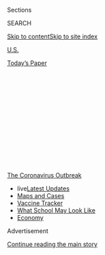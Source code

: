 <div id="app">

<div>

<div>

<div>

<div class="NYTAppHideMasthead css-1q2w90k e1suatyy0">

<div class="section css-ui9rw0 e1suatyy2">

<div class="css-eph4ug er09x8g0">

<div class="css-6n7j50">

</div>

<span class="css-1dv1kvn">Sections</span>

<div class="css-10488qs">

<span class="css-1dv1kvn">SEARCH</span>

</div>

[Skip to content](#site-content)[Skip to site
index](#site-index)

</div>

<div id="masthead-section-label" class="css-1wr3we4 eaxe0e00">

[U.S.](https://www.nytimes.com/section/us)

</div>

<div class="css-10698na e1huz5gh0">

</div>

</div>

<div id="masthead-bar-one" class="section hasLinks css-15hmgas e1csuq9d3">

<div class="css-uqyvli e1csuq9d0">

</div>

<div class="css-1uqjmks e1csuq9d1">

</div>

<div class="css-9e9ivx">

[](https://myaccount.nytimes.com/auth/login?response_type=cookie&client_id=vi)

</div>

<div class="css-1bvtpon e1csuq9d2">

[Today’s
Paper](https://www.nytimes.com/section/todayspaper)

</div>

</div>

</div>

</div>

<div data-aria-hidden="false">

<div id="site-content" data-role="main">

<div>

<div class="css-1aor85t" style="opacity:0.000000001;z-index:-1;visibility:hidden">

<div class="css-1hqnpie">

<div class="css-epjblv">

<span class="css-17xtcya">[U.S.](/section/us)</span><span class="css-x15j1o">|</span><span class="css-fwqvlz">Los
Angeles and San Diego Schools to Go Online-Only in the
Fall</span>

</div>

<div class="css-k008qs">

<div class="css-1iwv8en">

<span class="css-18z7m18"></span>

<div>

</div>

</div>

<span class="css-1n6z4y">https://nyti.ms/2DEtLE9</span>

<div class="css-1705lsu">

<div class="css-4xjgmj">

<div class="css-4skfbu" data-role="toolbar" data-aria-label="Social Media Share buttons, Save button, and Comments Panel with current comment count" data-testid="share-tools">

  - 
  - 
  - 
  - 
    
    <div class="css-6n7j50">
    
    </div>

  - 

</div>

</div>

</div>

</div>

</div>

</div>

<div id="NYT_TOP_BANNER_REGION" class="css-13pd83m">

<div>

<div id="styln-prism-menu-1592847958612" class="section interactive-content interactive-size-medium css-1edisqu">

<div class="css-17ih8de interactive-body">

<div id="scroll-container" class="css-1gj85ro">

[<span class="styln-title-wrap"><span class="css-1pje3qr">The
Coronavirus</span><span class="css-1pje3qr">
Outbreak</span></span>](https://www.nytimes.com/news-event/coronavirus?action=click&pgtype=Article&state=default&region=TOP_BANNER&context=storylines_menu)

  - <span class="css-kqxiym" data-emphasize="true">live</span>[Latest
    Updates](https://www.nytimes.com/2020/08/01/world/coronavirus-covid-19.html?action=click&pgtype=Article&state=default&region=TOP_BANNER&context=storylines_menu)
  - [Maps and
    Cases](https://www.nytimes.com/interactive/2020/us/coronavirus-us-cases.html?action=click&pgtype=Article&state=default&region=TOP_BANNER&context=storylines_menu)
  - [Vaccine
    Tracker](https://www.nytimes.com/interactive/2020/science/coronavirus-vaccine-tracker.html?action=click&pgtype=Article&state=default&region=TOP_BANNER&context=storylines_menu)
  - [What School May Look
    Like](https://www.nytimes.com/interactive/2020/07/29/us/schools-reopening-coronavirus.html?action=click&pgtype=Article&state=default&region=TOP_BANNER&context=storylines_menu)
  - [Economy](https://www.nytimes.com/live/2020/07/31/business/stock-market-today-coronavirus?action=click&pgtype=Article&state=default&region=TOP_BANNER&context=storylines_menu)

</div>

</div>

</div>

</div>

</div>

<div id="top-wrapper" class="css-1sy8kpn">

<div id="top-slug" class="css-l9onyx">

Advertisement

</div>

[Continue reading the main
story](#after-top)

<div class="ad top-wrapper" style="text-align:center;height:100%;display:block;min-height:250px">

<div id="top" class="place-ad" data-position="top" data-size-key="top">

</div>

</div>

<div id="after-top">

</div>

</div>

<div>

<div id="sponsor-wrapper" class="css-1hyfx7x">

<div id="sponsor-slug" class="css-19vbshk">

Supported by

</div>

[Continue reading the main
story](#after-sponsor)

<div id="sponsor" class="ad sponsor-wrapper" style="text-align:center;height:100%;display:block">

</div>

<div id="after-sponsor">

</div>

</div>

<div class="css-186x18t">

</div>

<div class="css-1vkm6nb ehdk2mb0">

# Los Angeles and San Diego Schools to Go Online-Only in the Fall

</div>

California’s two largest districts made the joint call amid a White
House push to get children back into classrooms.

<div class="css-79elbk" data-testid="photoviewer-wrapper">

<div class="css-z3e15g" data-testid="photoviewer-wrapper-hidden">

</div>

<div class="css-1a48zt4 ehw59r15" data-testid="photoviewer-children">

![<span class="css-16f3y1r e13ogyst0" data-aria-hidden="true">Students
leaving Palms Middle School in Los Angeles at the end of a school day in
March.</span><span class="css-cnj6d5 e1z0qqy90" itemprop="copyrightHolder"><span class="css-1ly73wi e1tej78p0">Credit...</span><span><span>Jenna
Schoenefeld for The New York
Times</span></span></span>](https://static01.nyt.com/images/2020/07/13/us/13VIRUS-CALSCHOOLS-la/merlin_170436477_002e2b06-42e2-411c-be04-8f1546659df1-articleLarge.jpg?quality=75&auto=webp&disable=upscale)

</div>

</div>

<div class="css-18e8msd">

<div class="css-pdw9fk epjyd6m0">

<div class="css-1txwxcy ey68jwv0" data-aria-hidden="true">

[![Shawn
Hubler](https://static01.nyt.com/images/2020/06/05/reader-center/author-shawn-hubler/author-shawn-hubler-thumbLarge.png
"Shawn Hubler")](https://www.nytimes.com/by/shawn-hubler)[![Dana
Goldstein](https://static01.nyt.com/images/2018/06/12/multimedia/author-dana-goldstein/author-dana-goldstein-thumbLarge.png
"Dana Goldstein")](https://www.nytimes.com/by/dana-goldstein)

</div>

<div class="css-1baulvz">

By [<span class="css-1baulvz" itemprop="name">Shawn
Hubler</span>](https://www.nytimes.com/by/shawn-hubler) and
[<span class="css-1baulvz last-byline" itemprop="name">Dana
Goldstein</span>](https://www.nytimes.com/by/dana-goldstein)

</div>

</div>

  - 
    
    <div class="css-ld3wwf e16638kd2">
    
    Published July 13, 2020Updated July 24,
    2020
    
    </div>

  - 
    
    <div class="css-4xjgmj">
    
    <div class="css-pvvomx" data-role="toolbar" data-aria-label="Social Media Share buttons, Save button, and Comments Panel with current comment count" data-testid="share-tools">
    
      - 
      - 
      - 
      - 
        
        <div class="css-6n7j50">
        
        </div>
    
      - 
    
    </div>
    
    </div>

</div>

</div>

<div class="section meteredContent css-1r7ky0e" name="articleBody" itemprop="articleBody">

<div class="css-1fanzo5 StoryBodyCompanionColumn">

<div class="css-53u6y8">

SACRAMENTO —
[California’s](https://www.nytimes.com/2020/07/24/us/ca-schools-reopening.html)
two largest [public
school](https://www.nytimes.com/2020/07/24/us/ca-schools-reopening.html)
districts said on Monday that instruction would be online-only in the
fall, in the latest sign that school administrators are increasingly
unwilling to risk crowding students back into classrooms until the
coronavirus is fully under control.

The school districts in Los Angeles and San Diego, which together enroll
some 825,000 students, are the largest in the country to abandon plans
for even a partial physical return to classrooms when they reopen in
August.

The decision came as Gov. Gavin Newsom [announced some of the most
sweeping rollbacks
yet](https://twitter.com/GavinNewsom/status/1282752861835649024?s=20) of
California’s plans to reopen. Indoor operations for restaurants, bars,
wineries, movie theaters and zoos were shut down statewide on Monday,
and churches, gyms, hair salons, malls and other businesses were
shuttered for four-fifths of the population.

</div>

</div>

<div>

</div>

<div class="css-1fanzo5 StoryBodyCompanionColumn">

<div class="css-53u6y8">

“There’s a public health imperative to keep schools from becoming a
petri dish,” said Austin Beutner, the Los Angeles school district’s
superintendent.

</div>

</div>

<div class="css-1fanzo5 StoryBodyCompanionColumn">

<div class="css-53u6y8">

The California decisions are the latest blow to President Trump’s push
to fully [reopen
schools](https://www.nytimes.com/interactive/2020/07/31/us/coronavirus-school-reopening-risk.html)
across the country this fall in order to get the economy moving by
enabling parents to return to workplaces. Districts, parents and
teachers have struggled to maintain the education of tens of millions of
K-12 students while keeping them and their teachers healthy and safe.

At the White House, Mr. Trump denounced the decision in Los Angeles,
arguing that schools should resume because children wanted to attend.

“Schools should be opened,” Mr. Trump said. “You’re losing a lot of
lives by keeping things closed.” It was not clear what he meant, since
public health experts say the virus spreads quickly in poorly
ventilated, closed areas, the condition of many American schools.

Across the country, school districts are taking a patchwork approach to
reopening.

[New York
City](https://www.nytimes.com/2020/07/08/nyregion/nyc-schools-reopening-plan.html),
the nation’s largest school district, announced last week that it would
provide several days per week of in-person learning, with students
working online from home the rest of the time.
[Seattle](https://www.seattleschools.org/district/calendars/news/what_s_new/coronavirus_update)
has also announced a hybrid model that is [emerging as popular
nationwide](https://www.nytimes.com/2020/06/26/us/coronavirus-schools-reopen-fall.html),
among both large and small districts. Chicago, the nation’s
third-biggest system, has [not yet
announced](https://chicago.chalkbeat.org/2020/7/9/21319042/six-things-to-watch-as-chicago-weighs-reopening-school-buildings-this-fall)
its reopening plan.

</div>

</div>

<div class="css-1fanzo5 StoryBodyCompanionColumn">

<div class="css-53u6y8">

But in cities where the virus has continued to rage, efforts at
compromise solutions have increasingly proven unworkable — a shattering
realization for families that have strained for months to cobble
normalcy out of a situation that is pitting their children’s development
and education against parental livelihoods and household
health.

<div id="NYT_MAIN_CONTENT_1_REGION" class="css-9tf9ac">

<div>

<div id="styln-covid-updates-world" class="section interactive-content interactive-size-medium css-1ftcdic">

<div class="css-17ih8de interactive-body">

<div id="styln-briefing-block" data-asset-id="QXJ0aWNsZTpueXQ6Ly9hcnRpY2xlLzhiMjRmNTQ0LWVhMmUtNTlmNC1hMDZiLTM0YWI3YTlmN2E4YQ==">

<div class="briefing-block-header-section">

# [Latest Updates: Global Coronavirus Outbreak](https://www.nytimes.com/2020/08/01/world/coronavirus-covid-19.html?action=click&pgtype=Article&state=default&region=MAIN_CONTENT_1&context=storylines_live_updates)

<div class="briefing-block-ts">

Updated 2020-08-02T07:42:09.613Z

</div>

</div>

  - [The U.S. reels as July cases more than double the total of any
    other
    month.](https://www.nytimes.com/2020/08/01/world/coronavirus-covid-19.html?action=click&pgtype=Article&state=default&region=MAIN_CONTENT_1&context=storylines_live_updates#link-34047410)
  - [Top U.S. officials work to break an impasse over the federal
    jobless
    benefit.](https://www.nytimes.com/2020/08/01/world/coronavirus-covid-19.html?action=click&pgtype=Article&state=default&region=MAIN_CONTENT_1&context=storylines_live_updates#link-780ec966)
  - [Its outbreak untamed, Melbourne goes into even greater
    lockdown.](https://www.nytimes.com/2020/08/01/world/coronavirus-covid-19.html?action=click&pgtype=Article&state=default&region=MAIN_CONTENT_1&context=storylines_live_updates#link-2bc8948)

<div class="briefing-block-footer">

<div class="briefing-block-footer-meta">

[See more
updates](https://www.nytimes.com/2020/08/01/world/coronavirus-covid-19.html?action=click&pgtype=Article&state=default&region=MAIN_CONTENT_1&context=storylines_live_updates)

</div>

<div class="briefing-block-briefinglinks">

<span>More live coverage:</span>
[Markets](https://www.nytimes.com/live/2020/07/31/business/stock-market-today-coronavirus?action=click&pgtype=Article&state=default&region=MAIN_CONTENT_1&context=storylines_live_updates)

</div>

</div>

</div>

</div>

</div>

</div>

</div>

Mahogany Taylor, a 39-year-old mother of two and the president of the
San Diego Unified Council of PTAs, said the loss of in-person
instruction was particularly destructive for elementary school students
— many of whom cannot type — and for low-income students, who often
lack internet access, and who make up nearly 60 percent of San Diego
Unified’s students.

At the same time, Ms. Taylor said, a districtwide survey showed that 40
percent of parents already were planning to insist on remote
instruction. “We obviously believe that school is the best place for
kids,” she said, “but we also want them to be safe.”

All across the nation, school officials are trying to balance safety
against learning losses. [Initial research
showed](https://www.nytimes.com/2020/06/05/us/coronavirus-education-lost-learning.html)
that during the first round of [school
closures](https://www.nytimes.com/2020/07/29/health/covid-school-reopening.html),
American children were set back, on average, by seven months in their
reading and math learning, with children from low-income families, and
students of color, experiencing even bigger losses.

Still, district leaders in Los Angeles and San Diego said, California
was not in a position to reopen schools.

“Those countries that have managed to safely reopen schools have done so
with declining infection rates and on-demand testing available,” the
statement said. “California has neither. The skyrocketing infection
rates of the past few weeks make it clear the pandemic is not under
control.”

Mr. Beutner, whose district is the nation’s second largest, said in an
interview that schools “can’t just tap our heels together” like Dorothy
in “The Wizard of Oz” and “pretend it’s appropriate to bring people
back” despite “skyrocketing” rates of new infections.

</div>

</div>

<div class="css-1fanzo5 StoryBodyCompanionColumn">

<div class="css-53u6y8">

California’s death toll from the coronavirus rose to more than 7,000
over the weekend, with 7.4 percent of test results [coming back
positive](https://update.covid19.ca.gov/) over the past two weeks, even
as testing has ramped up to more than 100,000 tests a day. The state’s
[watch list of counties where the virus has
surged](https://www.cdph.ca.gov/Programs/CID/DCDC/Pages/COVID-19/CountyMonitoringDataStep2.aspx),
which has flagged Los Angeles and San Diego Counties, includes 30 of its
58 counties.

For the time being, Mr. Beutner said, the Los Angeles district will
maintain the online instruction it has been providing since its 700,000
students and 75,000 employees were sent home in mid-March. He said the
decision would be revisited when local infection rates have been
sufficiently lowered and public health authorities have put into place
adequate testing and contact tracing systems.

“It’s disappointing,” he said. “But at the end of the day, we’ve got to
make sure everyone’s safe.”

</div>

</div>

<div class="css-79elbk" data-testid="photoviewer-wrapper">

<div class="css-z3e15g" data-testid="photoviewer-wrapper-hidden">

</div>

<div class="css-1a48zt4 ehw59r15" data-testid="photoviewer-children">

![<span class="css-16f3y1r e13ogyst0" data-aria-hidden="true">Families
in cars are directed as they line up to receive computers for San Diego
Unified School District distance learning, in April in San
Diego.</span><span class="css-cnj6d5 e1z0qqy90" itemprop="copyrightHolder"><span class="css-1ly73wi e1tej78p0">Credit...</span><span>Gregory
Bull/Associated
Press</span></span>](https://static01.nyt.com/images/2020/07/13/us/13VIRUS-CALSCHOOLS-sd/merlin_171588729_6a460be4-7db4-416c-baec-8b0dd671a8fd-articleLarge.jpg?quality=75&auto=webp&disable=upscale)

</div>

</div>

<div class="css-1fanzo5 StoryBodyCompanionColumn">

<div class="css-53u6y8">

Many parents, students and teachers are still waiting to learn whether
their districts will open this fall.

On Monday night, the Atlanta Public Schools Board of Education is
expected to adopt a plan for full-time remote learning for at least the
first nine weeks of the school year.

Nashville originally planned to open five days a week, but [rolled that
back](https://www.tennessean.com/story/news/education/2020/07/09/metro-schools-academic-year-start-online-nashville-students/5383315002/)
on July 9, citing the rising number of local coronavirus cases.

Miami-Dade County Public Schools is currently asking parents to choose
between full-time remote learning and a “schoolhouse model,” which would
be in-person two to five days a week and online the rest of the time,
depending on the number of students enrolled in a building and the
amount of space available for social distancing.

</div>

</div>

<div class="css-1fanzo5 StoryBodyCompanionColumn">

<div class="css-53u6y8">

Schools in New York will only reopen if the state can keep the virus
under control, Gov. Andrew M. Cuomo said on Monday.

The governor said he would allow reopenings only in regions of the state
that have daily infection rates under 5 percent over a two-week average.
Regions with infection rates over 9 percent over a one-week average will
not be allowed to open schools or will automatically have their schools
shuttered.

<div id="NYT_MAIN_CONTENT_3_REGION" class="css-9tf9ac">

<div>

<div id="styln-prism-freeform-1594220623585" class="section interactive-content interactive-size-medium css-1ftcdic">

<div class="css-17ih8de interactive-body">

<div id="prism-freeform-block-62021" class="css-19mumt8" data-role="complementary" data-storyline="The Coronavirus Outbreak" data-truncated="true" tabindex="0">

<div class="css-a8d9oz">

<div class="css-eb027h">

[](https://www.nytimes.com/news-event/coronavirus?action=click&pgtype=Article&state=default&region=MAIN_CONTENT_3&context=storylines_faq)

### The Coronavirus Outbreak ›

#### Frequently Asked Questions

Updated July 27, 2020

  - #### Should I refinance my mortgage?
    
      - [It could be a good
        idea,](https://www.nytimes.com/article/coronavirus-money-unemployment.html?action=click&pgtype=Article&state=default&region=MAIN_CONTENT_3&context=storylines_faq)
        because mortgage rates have [never been
        lower.](https://www.nytimes.com/2020/07/16/business/mortgage-rates-below-3-percent.html?action=click&pgtype=Article&state=default&region=MAIN_CONTENT_3&context=storylines_faq)
        Refinancing requests have pushed mortgage applications to some
        of the highest levels since 2008, so be prepared to get in line.
        But defaults are also up, so if you’re thinking about buying a
        home, be aware that some lenders have tightened their standards.

  - #### What is school going to look like in September?
    
      - It is unlikely that many schools will return to a normal
        schedule this fall, requiring the grind of [online
        learning](https://www.nytimes.com/2020/06/05/us/coronavirus-education-lost-learning.html?action=click&pgtype=Article&state=default&region=MAIN_CONTENT_3&context=storylines_faq),
        [makeshift child
        care](https://www.nytimes.com/2020/05/29/us/coronavirus-child-care-centers.html?action=click&pgtype=Article&state=default&region=MAIN_CONTENT_3&context=storylines_faq)
        and [stunted
        workdays](https://www.nytimes.com/2020/06/03/business/economy/coronavirus-working-women.html?action=click&pgtype=Article&state=default&region=MAIN_CONTENT_3&context=storylines_faq)
        to continue. California’s two largest public school districts —
        Los Angeles and San Diego — said on July 13, that [instruction
        will be remote-only in the
        fall](https://www.nytimes.com/2020/07/13/us/lausd-san-diego-school-reopening.html?action=click&pgtype=Article&state=default&region=MAIN_CONTENT_3&context=storylines_faq),
        citing concerns that surging coronavirus infections in their
        areas pose too dire a risk for students and teachers. Together,
        the two districts enroll some 825,000 students. They are the
        largest in the country so far to abandon plans for even a
        partial physical return to classrooms when they reopen in
        August. For other districts, the solution won’t be an
        all-or-nothing approach. [Many
        systems](https://bioethics.jhu.edu/research-and-outreach/projects/eschool-initiative/school-policy-tracker/),
        including the nation’s largest, New York City, are devising
        [hybrid
        plans](https://www.nytimes.com/2020/06/26/us/coronavirus-schools-reopen-fall.html?action=click&pgtype=Article&state=default&region=MAIN_CONTENT_3&context=storylines_faq)
        that involve spending some days in classrooms and other days
        online. There’s no national policy on this yet, so check with
        your municipal school system regularly to see what is happening
        in your community.

  - #### Is the coronavirus airborne?
    
      - The coronavirus [can stay aloft for hours in tiny droplets in
        stagnant
        air](https://www.nytimes.com/2020/07/04/health/239-experts-with-one-big-claim-the-coronavirus-is-airborne.html?action=click&pgtype=Article&state=default&region=MAIN_CONTENT_3&context=storylines_faq),
        infecting people as they inhale, mounting scientific evidence
        suggests. This risk is highest in crowded indoor spaces with
        poor ventilation, and may help explain super-spreading events
        reported in meatpacking plants, churches and restaurants. [It’s
        unclear how often the virus is
        spread](https://www.nytimes.com/2020/07/06/health/coronavirus-airborne-aerosols.html?action=click&pgtype=Article&state=default&region=MAIN_CONTENT_3&context=storylines_faq)
        via these tiny droplets, or aerosols, compared with larger
        droplets that are expelled when a sick person coughs or sneezes,
        or transmitted through contact with contaminated surfaces, said
        Linsey Marr, an aerosol expert at Virginia Tech. Aerosols are
        released even when a person without symptoms exhales, talks or
        sings, according to Dr. Marr and more than 200 other experts,
        who [have outlined the evidence in an open letter to the World
        Health
        Organization](https://academic.oup.com/cid/article/doi/10.1093/cid/ciaa939/5867798).

  - #### What are the symptoms of coronavirus?
    
      - Common symptoms [include fever, a dry cough, fatigue and
        difficulty breathing or shortness of
        breath.](https://www.nytimes.com/article/symptoms-coronavirus.html?action=click&pgtype=Article&state=default&region=MAIN_CONTENT_3&context=storylines_faq)
        Some of these symptoms overlap with those of the flu, making
        detection difficult, but runny noses and stuffy sinuses are less
        common. [The C.D.C. has
        also](https://www.nytimes.com/2020/04/27/health/coronavirus-symptoms-cdc.html?action=click&pgtype=Article&state=default&region=MAIN_CONTENT_3&context=storylines_faq)
        added chills, muscle pain, sore throat, headache and a new loss
        of the sense of taste or smell as symptoms to look out for. Most
        people fall ill five to seven days after exposure, but symptoms
        may appear in as few as two days or as many as 14 days.

  - #### Does asymptomatic transmission of Covid-19 happen?
    
      - So far, the evidence seems to show it does. A widely cited
        [paper](https://www.nature.com/articles/s41591-020-0869-5)
        published in April suggests that people are most infectious
        about two days before the onset of coronavirus symptoms and
        estimated that 44 percent of new infections were a result of
        transmission from people who were not yet showing symptoms.
        Recently, a top expert at the World Health Organization stated
        that transmission of the coronavirus by people who did not have
        symptoms was “very rare,” [but she later walked back that
        statement.](https://www.nytimes.com/2020/06/09/world/coronavirus-updates.html?action=click&pgtype=Article&state=default&region=MAIN_CONTENT_3&context=storylines_faq#link-1f302e21)

<div id="styln-survey-component-62021" class="styln-survey-component" data-surveyname="faq" data-surveystoryline="coronavirus">

</div>

</div>

<div class="css-6mllg9">

</div>

<div class="css-pmm6ed">

<span class="css-5gimkt"></span>

</div>

</div>

</div>

</div>

</div>

</div>

</div>

New York City, which has maintained an average infection rate of 1 to 2
percent, is on track to partially reopen in September.

All the plans, district leaders say, are subject to change at a moment’s
notice, as public health guidance shifts or as governors make statewide
decisions.

Indeed, with the pandemic still raging across much of the country, it
has become clear that improving the quality of online learning will be
at least as important in the coming months as dealing with the logistics
of reopening physical schools.

Several other large California districts, including [Santa
Clara](https://www.sfchronicle.com/bayarea/article/Santa-Clara-area-school-district-delays-return-to-15403000.php),
[Oakland](https://www.ousd.org/covid-19updates) and [San
Bernardino](https://www.sbcusd.com/news/what_s_new/July22020_message_from_interim_superintendent),
have already announced that they will stick, at least for the
foreseeable future, with full-time remote instruction, and the state’s
politically powerful teachers’ unions also have come out against a
return to in-person classes.

The Los Angeles teachers’ union called last week for campuses to remain
closed and for learning to be fully remote when the district resumes
classes on Aug. 18, saying Mr. Trump’s reopening push was part of a
“dangerous, anti-science agenda.” In an [informal
survey](https://www.utla.net/news/poll-results-83-utla-members-say-lausd-schools-should-not-physically-reopen-august-18)
of 18,000 United Teachers Los Angeles members that was released on
Friday, 83 percent agreed that campuses should not physically reopen.

</div>

</div>

<div class="css-1fanzo5 StoryBodyCompanionColumn">

<div class="css-53u6y8">

And the state’s largest teachers’ union wrote Mr. Newsom — a Democrat
elected with their support — a [sharply worded
letter](http://image.cta-mailings.org/lib/fe8a1574766d017b7c/m/2/2167fb86-b25b-4ce3-9bc7-4248b105a80d.pdf?fbclid=IwAR2QqpANyH9HwsSJJjE1-1NyK_r8bxIcrqucygKKV1ehQ-i_JYCwt3kksZg)
last week expressing concern “that politics are being played with the
lives of children and the educators who serve them.”

“It is clear that communities and school districts have not come close
to meeting the threshold for a safe return to in-person learning, even
under a hybrid model,” the 310,000-member California Teachers
Association wrote.

Some $13.5 billion went to K-12 education from the federal relief
package passed in March by Congress. But education groups and school
districts estimate that [schools will need much more money to safely
reopen](https://www.nytimes.com/2020/07/09/us/schools-reopening-trump.html),
and with the economic impact of the pandemic having depleted many local
and state budgets, it is unclear where it will come from. The Trump
administration has alternately threatened to cut funds to school
districts that fail to fully reopen and reward districts that do.

As recently as late last week, leaders in San Diego Unified were
promoting their plan to reopen five days a week, in person, for all
students whose families chose that option. But the district had also
warned that the health, sanitation and educational costs of reopening
physical classrooms safely were [so
steep](https://www.nytimes.com/2020/07/09/us/schools-reopening-trump.html)
— a minimum of $90 million for the coming school year — that they would
not be able to do so without a significant infusion of federal dollars.

At the same time, the district’s teachers’ union was arguing that
reopening during an alarming increase in coronavirus cases was unwise,
and would [put teachers’ health at
risk](https://www.nytimes.com/2020/07/11/us/virus-teachers-classrooms.html).

The superintendent, Cindy Marten, had been working with education
leaders across the country to lobby the Senate to pass a second stimulus
package for schools.

Ms. Marten said the district had not given up on the possibility of
reopening physically if infection rates get down to a safe and
manageable level, and even moved forward over the weekend with plans to
buy $11 million worth of masks and other protective equipment. But the
state’s current infection levels, she said, “should make it clear to
everyone that the virus is not under control.”

“School districts need to be able to walk and chew gum at the same
time,” Ms. Marten said. “We must both plan for a physical reopening
while taking measures to keep our communities safe.”

Shawn Hubler reported from Sacramento and Dana Goldstein from New York.
Eliza Shapiro contributed reporting from New York and Katie Rogers from
Washington.

</div>

</div>

</div>

<div>

</div>

<div>

</div>

<div>

</div>

<div>

<div id="bottom-wrapper" class="css-1ede5it">

<div id="bottom-slug" class="css-l9onyx">

Advertisement

</div>

[Continue reading the main
story](#after-bottom)

<div id="bottom" class="ad bottom-wrapper" style="text-align:center;height:100%;display:block;min-height:90px">

</div>

<div id="after-bottom">

</div>

</div>

</div>

</div>

</div>

## Site Index

<div>

</div>

## Site Information Navigation

  - [© <span>2020</span> <span>The New York Times
    Company</span>](https://help.nytimes.com/hc/en-us/articles/115014792127-Copyright-notice)

<!-- end list -->

  - [NYTCo](https://www.nytco.com/)
  - [Contact
    Us](https://help.nytimes.com/hc/en-us/articles/115015385887-Contact-Us)
  - [Work with us](https://www.nytco.com/careers/)
  - [Advertise](https://nytmediakit.com/)
  - [T Brand Studio](http://www.tbrandstudio.com/)
  - [Your Ad
    Choices](https://www.nytimes.com/privacy/cookie-policy#how-do-i-manage-trackers)
  - [Privacy](https://www.nytimes.com/privacy)
  - [Terms of
    Service](https://help.nytimes.com/hc/en-us/articles/115014893428-Terms-of-service)
  - [Terms of
    Sale](https://help.nytimes.com/hc/en-us/articles/115014893968-Terms-of-sale)
  - [Site
    Map](https://spiderbites.nytimes.com)
  - [Help](https://help.nytimes.com/hc/en-us)
  - [Subscriptions](https://www.nytimes.com/subscription?campaignId=37WXW)

</div>

</div>

</div>

</div>
